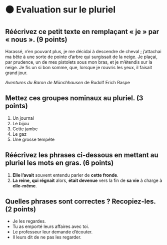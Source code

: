 # ⚫️ Evaluation sur le pluriel

## Réécrivez ce petit texte en remplaçant « je » par « nous ». (9 points)

Harassé, n’en pouvant plus, je me décidai à descendre de cheval ; j’attachai ma bête à une sorte de pointe d’arbre qui surgissait de la neige. Je plaçai, par prudence, un de mes pistolets sous mon bras, et je m’étendis sur la neige. Je fis un si bon somme, que, lorsque je rouvris les yeux, il faisait grand jour.

*Aventures du Baron de Münchhausen* de Rudolf Erich Raspe

## Mettez ces groupes nominaux au pluriel. (3 points)

1. Un journal
2. Le bijou
3. Cette jambe
4. Le gaz
5. Une grosse tempête

## Réécrivez les phrases ci-dessous en mettant au pluriel les mots en gras. (6 points)

1. **Elle l’avait** souvent entendu parler de **cette fronde**.
2. **La reine, qui régnait** alors, **était devenue** vers la fin de **sa vie** à charge à **elle-même**.

## Quelles phrases sont correctes ? Recopiez-les. (2 points)
- Je les regardes.
- Tu as emporté leurs affaires avec toi.
- Le professeur leur demande d’écouter.
- Il leurs dit de ne pas les regarder.
